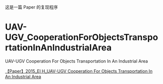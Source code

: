 这是一篇 Paper 的复现程序

# UAV-UGV_CooperationForObjectsTransportationInAnIndustrialArea
UAV-UGV Cooperation For Objects Transportation In An Industrial Area


[【Paper】2015_El H_UAV-UGV Cooperation For Objects Transportation In An Industrial Area](https://blog.csdn.net/weixin_36815313/article/details/110418923)

